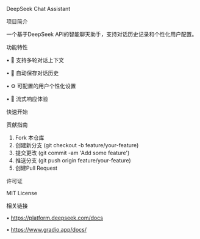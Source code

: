 DeepSeek Chat Assistant

项目简介

一个基于DeepSeek API的智能聊天助手，支持对话历史记录和个性化用户配置。

功能特性

• 📝 支持多轮对话上下文

• 💾 自动保存对话历史

• ⚙️ 可配置的用户个性化设置

• 🚀 流式响应体验

快速开始



贡献指南

1. Fork 本仓库
2. 创建新分支 (git checkout -b feature/your-feature)
3. 提交更改 (git commit -am 'Add some feature')
4. 推送分支 (git push origin feature/your-feature)
5. 创建Pull Request

许可证

MIT License


相关链接

• https://platform.deepseek.com/docs

• https://www.gradio.app/docs/

